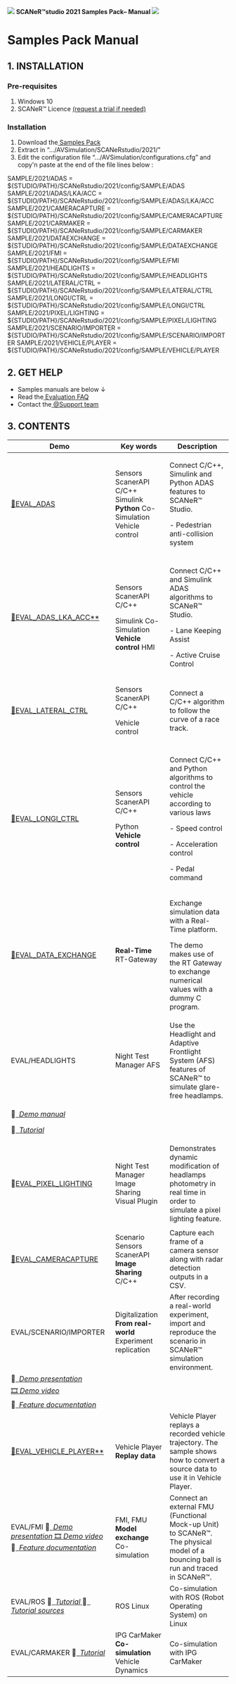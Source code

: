 ![](Aspose.Words.90381a63-92c0-4104-83fd-3bfd0a7e49fe.001.png) **SCANeR™studio 2021 Samples Pack– Manual ![](Aspose.Words.90381a63-92c0-4104-83fd-3bfd0a7e49fe.002.png)**

# Samples Pack Manual # 

## 1. INSTALLATION ## 

### Pre-requisites ### 

1. Windows 10 
2. SCANeR™ Licence [(request a trial if needed)](https://www.avsimulation.com/free-download/) 

[//]: # "3. The latest version of[ SCANeR™ Studio 2021 ](http://support.avsimulation.fr/)"

### Installation ### 

1. Download the[ Samples Pack ](http://stockage.scanersimulation.com/Evaluation/2021/SCANeRstudio_SamplesPack.zip)
2. Extract in “.../AVSimulation/SCANeRstudio/2021/” 
3. Edit the configuration file “…/AVSimulation/configurations.cfg” and copy'n paste at the end of the file lines below : 

  SAMPLE/2021/ADAS = ${STUDIO/PATH}/SCANeRstudio/2021/config/SAMPLE/ADAS  
  SAMPLE/2021/ADAS/LKA/ACC = ${STUDIO/PATH}/SCANeRstudio/2021/config/SAMPLE/ADAS/LKA/ACC  
  SAMPLE/2021/CAMERACAPTURE = ${STUDIO/PATH}/SCANeRstudio/2021/config/SAMPLE/CAMERACAPTURE  
  SAMPLE/2021/CARMAKER = ${STUDIO/PATH}/SCANeRstudio/2021/config/SAMPLE/CARMAKER  
  SAMPLE/2021/DATAEXCHANGE = ${STUDIO/PATH}/SCANeRstudio/2021/config/SAMPLE/DATAEXCHANGE  
  SAMPLE/2021/FMI = ${STUDIO/PATH}/SCANeRstudio/2021/config/SAMPLE/FMI  
  SAMPLE/2021/HEADLIGHTS = ${STUDIO/PATH}/SCANeRstudio/2021/config/SAMPLE/HEADLIGHTS  
  SAMPLE/2021/LATERAL/CTRL = ${STUDIO/PATH}/SCANeRstudio/2021/config/SAMPLE/LATERAL/CTRL  
  SAMPLE/2021/LONGI/CTRL = ${STUDIO/PATH}/SCANeRstudio/2021/config/SAMPLE/LONGI/CTRL  
  SAMPLE/2021/PIXEL/LIGHTING = ${STUDIO/PATH}/SCANeRstudio/2021/config/SAMPLE/PIXEL/LIGHTING  
  SAMPLE/2021/SCENARIO/IMPORTER = ${STUDIO/PATH}/SCANeRstudio/2021/config/SAMPLE/SCENARIO/IMPORTER  SAMPLE/2021/VEHICLE/PLAYER = ${STUDIO/PATH}/SCANeRstudio/2021/config/SAMPLE/VEHICLE/PLAYER 

## 2. GET HELP ##
- Samples manuals are below ↓
- Read the[ Evaluation FAQ ](SCANeRstudio_Evaluation_FAQ.pdf)
- Contact the[ @Support team ](mailto:support-scaner@avsimulation.fr)

## 3. CONTENTS ##

|**Demo** |**Key words** |**Description** |
| - | - | - |
|[📜EVAL_ADAS ](SCANeRstudio_EVAL_Manual.pdf)|Sensors ScanerAPI C/C++ Simulink **Python** Co-Simulation Vehicle control |<p>Connect C/C++, Simulink and Python ADAS features to SCANeR™ Studio. </p><p>- Pedestrian anti-collision system </p>|
||||
|[📜EVAL_ADAS_LKA_ACC** ](SCANeRstudio_EVAL_ADAS_LKA_ACC_Manual.pdf)|<p>Sensors ScanerAPI C/C++ </p><p>Simulink Co-Simulation **Vehicle control** HMI </p>|<p>Connect C/C++ and Simulink ADAS algorithms to SCANeR™ Studio. </p><p>- Lane Keeping Assist </p><p>- Active Cruise Control </p>|
|[📜EVAL_LATERAL_CTRL ](SCANeRstudio_EVAL_Manual.pdf)|<p>Sensors ScanerAPI C/C++ </p><p>Vehicle control </p>|Connect a C/C++ algorithm to follow the curve of a race track. |
||||
|[📜EVAL_LONGI_CTRL ](SCANeRstudio_EVAL_Manual.pdf)|<p>Sensors ScanerAPI C/C++ </p><p>Python **Vehicle control** </p>|<p>Connect C/C++ and Python algorithms to control the vehicle according to various laws </p><p>- Speed control </p><p>- Acceleration control </p><p>- Pedal command </p>|
|[📜EVAL_DATA_EXCHANGE ](SCANeRstudio_EVAL_Manual.pdf)|**Real-Time** RT-Gateway |<p>Exchange simulation data with a Real-Time platform. </p><p>The demo makes use of the RT Gateway to exchange numerical values with a dummy C program.  </p>|
|EVAL/HEADLIGHTS |Night Test Manager AFS |Use the Headlight and Adaptive Frontlight System (AFS) features of SCANeR™ to simulate glare-free headlamps.  |
|<p>📜[` `*Demo manual* ](SCANeRstudio_EVAL_Manual.pdf)</p><p>📜[` `*Tutorial* ](SCANeRstudio_EVAL_HEADLIGHTS_Tutorial.pdf)</p>|||
|📜[EVAL_PIXEL_LIGHTING ](SCANeRstudio_EVAL_PIXEL_LIGHTING_Manual.pdf)|Night Test Manager Image Sharing Visual Plugin |Demonstrates dynamic modification of headlamps photometry in real time in order to simulate a pixel lighting feature. |
||||
|[📜EVAL_CAMERACAPTURE ](SCANeRstudio_EVAL_CAMERACAPTURE_Manual.pdf)|Scenario Sensors ScanerAPI **Image Sharing** C/C++ |Capture each frame of a camera sensor along with radar detection outputs in a CSV. |
|EVAL/SCENARIO/IMPORTER |Digitalization **From real-world** Experiment replication |After recording a real-world experiment, import and reproduce the scenario in SCANeR™ simulation environment. |
|📜[` `*Demo presentation* ](SCANeRstudio_EVAL_SCENARIO_IMPORTER_Presentation.pdf)|||
|[🎞️ *Demo video* ](SCANeRstudio_EVAL_SCENARIO_IMPORTER_Demo.mp4)|||
|📄[` `*Feature documentation* ](http://stockage.scanersimulation.com/Install/SCANeRstudio/Doc/1.9/help/html/SIMULATION/SIMULATION/Simulation%20Mode%20Intro.html?highlight=scenarioimporter#scenarioimporter)|||
|[📜EVAL_VEHICLE_PLAYER** ](SCANeRstudio_EVAL_VEHICLE_PLAYER_Manual.pdf)|Vehicle Player **Replay data** |Vehicle Player replays a recorded vehicle trajectory. The sample shows how to convert a source data to use it in Vehicle Player. |
|EVAL/FMI 📜[` `*Demo presentation* ](SCANeRstudio_EVAL_FMI_Presentation.pdf) [🎞️ *Demo video* ](SCANeRstudio_EVAL_FMI_Demo.mp4) 📄[` `*Feature documentation* ](http://stockage.scanersimulation.com/Install/SCANeRstudio/Doc/1.9/help/html/SIMULATION/SIMULATION/FMI%20Handler.html?highlight=fmi#fmi-handler) | FMI, FMU **Model exchange** Co-simulation | Connect an external FMU (Functional Mock-up Unit) to SCANeR™. The physical model of a bouncing ball is run and traced in SCANeR™.|
| EVAL/ROS 📜[` `*Tutorial* ](SCANeRstudio_EVAL_ROS_Tutorial.pdf) 📁[` `*Tutorial sources* ](SCANeRstudio_EVAL_ROS_Sample.zip) | ROS Linux | Co-simulation with ROS (Robot Operating System) on Linux |
| EVAL/CARMAKER 📜[` `*Tutorial* ](SCANeRstudio_EVAL_CARMAKER_Tutorial.pdf) | IPG CarMaker **Co-simulation** Vehicle Dynamics | Co-simulation with IPG CarMaker  |   

 

